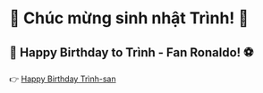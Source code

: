 # 🎉 Chúc mừng sinh nhật Trình! 🎂

## 🥳 Happy Birthday to Trình - Fan Ronaldo! ⚽️

👉 [Happy Birthday Trình-san](https://thutrang147.github.io/happy-birthday-fan-ronaldo/)


